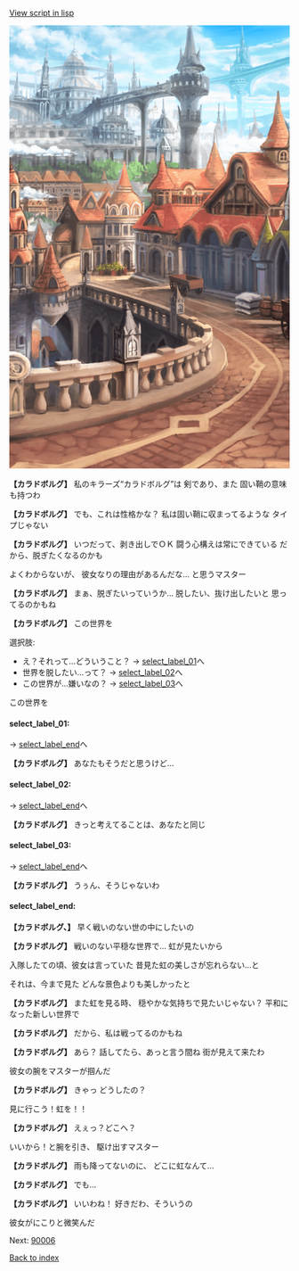 [View script in lisp](../scripts/10261102.txt)

![town.png](../images/backgrounds/town.png)

**【カラドボルグ】**
私のキラーズ“カラドボルグ”は
剣であり、また
固い鞘の意味も持つわ

**【カラドボルグ】**
でも、これは性格かな？
私は固い鞘に収まってるような
タイプじゃない

**【カラドボルグ】**
いつだって、剥き出しでＯＫ
闘う心構えは常にできている
だから、脱ぎたくなるのかも

よくわからないが、
彼女なりの理由があるんだな…
と思うマスター

**【カラドボルグ】**
まぁ、脱ぎたいっていうか…
脱したい、抜け出したいと
思ってるのかもね

**【カラドボルグ】**
この世界を

選択肢:
- え？それって…どういうこと？ → [select_label_01](#select_label_01)へ
- 世界を脱したい…って？ → [select_label_02](#select_label_02)へ
- この世界が…嫌いなの？ → [select_label_03](#select_label_03)へ

この世界を

#### select_label_01:
 → [select_label_end](#select_label_end)へ

**【カラドボルグ】**
あなたもそうだと思うけど…

#### select_label_02:
 → [select_label_end](#select_label_end)へ

**【カラドボルグ】**
きっと考えてることは、あなたと同じ

#### select_label_03:
 → [select_label_end](#select_label_end)へ

**【カラドボルグ】**
うぅん、そうじゃないわ

#### select_label_end:

**【カラドボルグ、】**
早く戦いのない世の中にしたいの

**【カラドボルグ】**
戦いのない平穏な世界で…
虹が見たいから

入隊したての頃、彼女は言っていた
昔見た虹の美しさが忘れらない…と

それは、今まで見た
どんな景色よりも美しかったと

**【カラドボルグ】**
また虹を見る時、
穏やかな気持ちで見たいじゃない？
平和になった新しい世界で

**【カラドボルグ】**
だから、私は戦ってるのかもね

**【カラドボルグ】**
あら？
話してたら、あっと言う間ね
街が見えて来たわ

彼女の腕をマスターが掴んだ

**【カラドボルグ】**
きゃっ
どうしたの？

見に行こう！虹を！！

**【カラドボルグ】**
えぇっ？どこへ？

いいから！と腕を引き、
駆け出すマスター

**【カラドボルグ】**
雨も降ってないのに、
どこに虹なんて…

**【カラドボルグ】**
でも…

**【カラドボルグ】**
いいわね！
好きだわ、そういうの

彼女がにこりと微笑んだ


Next: [90006](90006.md)

[Back to index](index.md)
